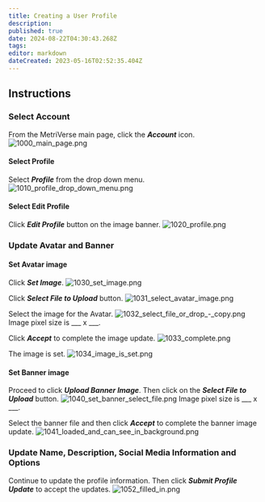 ```yaml
---
title: Creating a User Profile
description: 
published: true
date: 2024-08-22T04:30:43.268Z
tags: 
editor: markdown
dateCreated: 2023-05-16T02:52:35.404Z
---
```


## Instructions

### Select Account
From the MetriVerse main page, click the ***Account*** icon.
![1000_main_page.png](/profile-guides/1000_main_page.png)

#### Select Profile
Select ***Profile*** from the drop down menu.
![1010_profile_drop_down_menu.png](/profile-guides/1010_profile_drop_down_menu.png)

#### Select Edit Profile
Click ***Edit Profile*** button on the image banner.
![1020_profile.png](/profile-guides/1020_profile.png)

### Update Avatar and Banner
#### Set Avatar image
Click ***Set Image***.
![1030_set_image.png](/profile-guides/1030_set_image.png)

Click ***Select File to Upload*** button.
![1031_select_avatar_image.png](/profile-guides/1031_select_avatar_image.png)

Select the image for the Avatar. 
![1032_select_file_or_drop_-_copy.png](/profile-guides/1032_select_file_or_drop_-_copy.png)
Image pixel size is ___ x ___.

Click ***Accept*** to complete the image update.
![1033_complete.png](/profile-guides/1033_complete.png)

The image is set.
![1034_image_is_set.png](/profile-guides/1034_image_is_set.png)

#### Set Banner image
Proceed to click ***Upload Banner Image***. Then click on the ***Select File to Upload*** button.
![1040_set_banner_select_file.png](/profile-guides/1040_set_banner_select_file.png)
Image pixel size is ___ x ___.

Select the banner file and then click ***Accept*** to complete the banner image update.
![1041_loaded_and_can_see_in_background.png](/profile-guides/1041_loaded_and_can_see_in_background.png)

### Update Name, Description, Social Media Information and Options
Continue to update the profile information. Then click ***Submit Profile Update*** to accept the updates.
![1052_filled_in.png](/profile-guides/1052_filled_in.png)